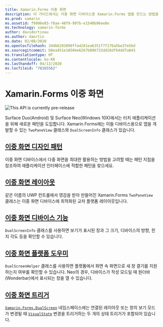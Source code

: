 ```yaml
---
title: Xamarin.Forms 이중 화면
description: 이 가이드에서는 이중 화면 디바이스용 Xamarin.Forms 앱을 만드는 방법을 설명합니다.
ms.prod: xamarin
ms.assetid: f9906e83-f8ae-48f9-997b-e1540b96ee8e
ms.technology: xamarin-forms
author: davidortinau
ms.author: daortin
ms.date: 02/08/2020
ms.openlocfilehash: 344b6293090ffa4281ea6351f7f176a5be37e5bd
ms.sourcegitcommit: b0ea451e18504e6267b896732dd26df64ddfa843
ms.translationtype: HT
ms.contentlocale: ko-KR
ms.lasthandoff: 04/13/2020
ms.locfileid: "78165562"
---
```

# <a name="xamarinforms-dual-screen"></a>Xamarin.Forms 이중 화면

![](~/media/shared/preview.png "This API is currently pre-release")

Surface Duo(Android) 및 Surface Neo(Windows 10X)에서는 터치 애플리케이션을 위해 새로운 패턴을 도입합니다. Xamarin.Forms에는 이들 디바이스용으로 앱을 개발할 수 있는 `TwoPaneView` 클래스와 `DualScreenInfo` 클래스가 있습니다.

## <a name="dual-screen-design-patterns"></a>[이중 화면 디자인 패턴](design-patterns.md)

이중 화면 디바이스에서 다중 화면을 최대한 활용하는 방법을 고려할 때는 패턴 지침을 참조하여 애플리케이션 인터페이스에 적합한 패턴을 찾으세요.

## <a name="dual-screen-layout"></a>[이중 화면 레이아웃](twopaneview.md)

같은 이름의 UWP 컨트롤에서 영감을 받아 만들어진 Xamarin.Forms `TwoPaneView` 클래스는 이중 화면 디바이스에 최적화된 교차 플랫폼 레이아웃입니다.

## <a name="dual-screen-device-capabilities"></a>[이중 화면 디바이스 기능](dual-screen-info.md)

`DualScreenInfo` 클래스를 사용하면 보기가 표시된 창과 그 크기, 디바이스의 방향, 힌지 각도 등을 확인할 수 있습니다.

## <a name="dual-screen-platform-helpers"></a>[이중 화면 플랫폼 도우미](dual-screen-helper.md)

`DualScreenHelper` 클래스를 사용하면 플랫폼에서 화면 속 화면으로 새 창 결기를 지원하는지 여부를 확인할 수 있습니다. Neo의 경우, 디바이스가 작성 모드일 때 원더바(Wonderbar)에서 표시되는 창을 열 수 있습니다.

## <a name="dual-screen-triggers"></a>[이중 화면 트리거](triggers.md)

[`Xamarin.Forms.DualScreen`](xref:Xamarin.Forms.DualScreen) 네임스페이스에는 연결된 레이아웃 또는 창의 보기 모드가 변경될 때 [`VisualState`](xref:Xamarin.Forms.VisualState) 변경을 트리거하는 두 개의 상태 트리거가 포함되어 있습니다.
